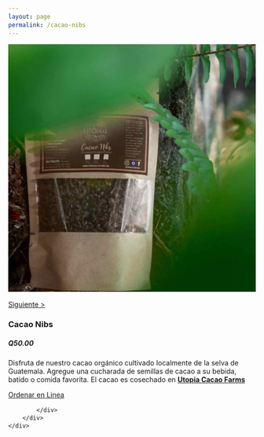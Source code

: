 ```yaml
---
layout: page
permalink: /cacao-nibs
---
```

<div class="region">
	<div class="container">
		<div class="row">
			<div class="col-md-8 col-xs-12">
				<img class="img-responsive" src="/images/cacao-nibs.jpg">
			</div>
			<div class="col-md-4 col-xs-12">
				<a href="/cacao-crunch.jpg"><p>Siguiente > </p></a>
				<h3>Cacao Nibs</h3>
				<h5><strong>Q50.00</strong></h5>
				<p>Disfruta de nuestro cacao orgánico cultivado localmente de la selva de Guatemala. Agregue una cucharada de semillas de cacao a su bebida, batido o comida favorita. El cacao es cosechado en <a href="https://www.utopiaecohotel.com/collections/utopia-cacao-farms" target="_blank"><strong>Utopia Cacao Farms</strong></a> </p>
				<a href="/orden-utopia-cacao" id="button">Ordenar en Linea</a>

			</div>
		</div>
	</div>
</div>